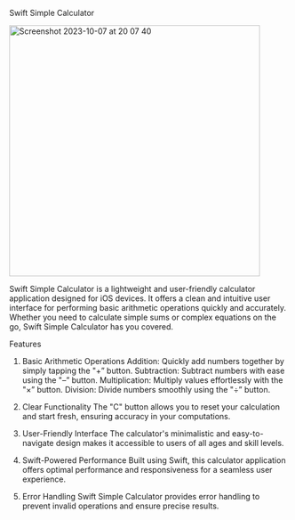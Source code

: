 Swift Simple Calculator

<img width="451" alt="Screenshot 2023-10-07 at 20 07 40" src="https://github.com/StevenO29/SwiftSimpleCalculator/assets/95264788/d57a99f5-baf1-4db2-86be-b28d4d212d77">



Swift Simple Calculator is a lightweight and user-friendly calculator application designed for iOS devices. It offers a clean and intuitive user interface for performing basic arithmetic operations quickly and accurately. Whether you need to calculate simple sums or complex equations on the go, Swift Simple Calculator has you covered.


Features
1. Basic Arithmetic Operations
Addition: Quickly add numbers together by simply tapping the "+” button.
Subtraction: Subtract numbers with ease using the "–” button.
Multiplication: Multiply values effortlessly with the "×” button.
Division: Divide numbers smoothly using the "÷” button.

2. Clear Functionality
The "C" button allows you to reset your calculation and start fresh, ensuring accuracy in your computations.

3. User-Friendly Interface
The calculator's minimalistic and easy-to-navigate design makes it accessible to users of all ages and skill levels.

4. Swift-Powered Performance
Built using Swift, this calculator application offers optimal performance and responsiveness for a seamless user experience.

6. Error Handling
Swift Simple Calculator provides error handling to prevent invalid operations and ensure precise results.

